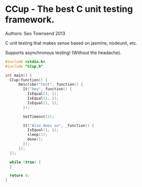 CCup - The best C unit testing framework.
====

Authors: Seo Townsend 2013

C unit testing that makes sense based on jasmine, nodeunit, etc.

Supports asynchronous testing!  (Without the headache).

```c
#include <stdio.h>
#include "CCup.h"

int main() {
  CCup(function() {
      Describe("test", function() {
        It("hey", function() {
          IsEqual(1, 1);
          IsEqual(1, 1);
          IsEqual(1, 1);
        });

        SetTimeout(2);

        It("Also does so", _function() {
          IsEqual(1, 1);
          sleep(1);
          done();
        });
      });
  });

  while (true) {
  }

  return 0;
}
```
